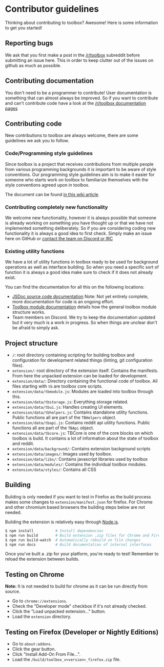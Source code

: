 # Contributor guidelines

Thinking about contributing to toolbox? Awesome! Here is some information to get you started! 

## Reporting bugs 

We ask that you first make a post in the [/r/toolbox](https://www.reddit.com/r/toolbox) subreddit before submitting an issue here. This in order to keep clutter out of the issues on github as much as possible. 

## Contributing documentation

You don't need to be a programmer to contribute! User documentation is something that can almost always be improved. So if you want to contribute and can't contribute code have a look at the [/r/toolbox documentation pages](https://www.reddit.com/r/toolbox/wiki) 

## Contributing code 

New contributions to toolbox are always welcome, there are some guidelines we ask you to follow. 

### Code/Programming style guidelines 

Since toolbox is a project that receives contributions from multiple people from various programming backgrounds it is important to be aware of style conventions. Our programming style guidelines aim is to make it easier for someone who starts work on toolbox to familiarize themselves with the style conventions agreed upon in toolbox.

The document can be found [in this wiki article](https://github.com/toolbox-team/reddit-moderator-toolbox/wiki/Programming-style-guide).

### Contributing completely new functionality 

We welcome new functionality, however it is always possible that someone is already working on something you have thought up or that we have not implemented something deliberately. So if you are considering coding new functionality it is always a good idea to first check. Simply make an issue here on GitHub or [contact the team on Discord or IRC](https://github.com/toolbox-team/reddit-moderator-toolbox/wiki/Contacting-the-toolbox-team)

### Existing utility functions

We have a lot of utility functions in toolbox ready to be used for background operations as well as interface building. So when you need a specific sort of function it is always a good idea make sure to check if it does not already exist. 

You can find the documentation for all this on the following locations:

- [JSDoc source code documentation](https://toolbox-team.github.io/source-docs/) Note: Not yet entirely complete, more documentation for code is an ongoing effort. 
- [Toolbox module documentation](https://github.com/toolbox-team/reddit-moderator-toolbox/wiki/Toolbox-Module-Structure) details how the general toolbox module structure works. 
- Team members on Discord. We try to keep the documentation updated but it very much is a work in progress. So when things are unclear don't be afraid to simply ask. 

## Project structure

- `/`: root directory containing scripting for building toolbox and configuration for development related things (linting, git configuration files). 
- `extension/`: root directory of the extension itself. Contains the manifests. From here the unpacked extension can be loaded for development. 
- `extension/data/`: Directory containing the functional code of toolbox. All files starting with `tb` are toolbox core scripts.
- `extension/data/tbmodule.js`: Modules are loaded into toolbox through this.
- `extension/data/tbstorage.js`: Everything storage related. 
- `extension/data/tbui.js`: Handles creating UI elements.
- `extension/data/tbhelpers.js`: Contains standalone utility functions. Public functions all are part of the `TBHelpers` object.
- `extension/data/tbapi.js`: Contains reddit api utility functions. Public functions all are part of the `TBApi` object.
- `extension/data/tbcore.js`: TBCore is one of the core blocks on which toolbox is build. It contains a lot of information about the state of toolbox and reddit. 
- `extension/data/background/`: Contains extension background scripts
- `extension/data/images/`: Images used by toolbox.
- `extension/data/libs/`: Contains javascript libraries used by toolbox
- `extension/data/modules/`: Contains the individual toolbox modules. 
- `extension/data/styles/`: Contains all CSS

## Building

Building is only needed if you want to test in Firefox as the build process makes some changes to `extension/manifest.json` for firefox. For Chrome and other chromium based browsers the building steps below are not needed.

Building the extension is relatively easy through [Node.js](https://nodejs.org/en/).

```sh
$ npm install          # Install dependencies
$ npm run build        # Build extension .zip files for Chrome and Firefox
$ npm run build-watch  # Automatically rebuild on file changes
$ npm run docs         # Build documentation of internal interfaces
```

Once you've built a .zip for your platform, you're ready to test! Remember to reload the extension between builds.

## Testing on Chrome
**Note:** It is not needed to build for chrome as it can be run directly from source. 

- Go to `chrome://extensions`.
- Check the "Developer mode" checkbox if it's not already checked.
- Click the "Load unpacked extension..." button.
- Load the `extension` directory.

## Testing on Firefox (Developer or Nightly Editions)

- Go to `about:addons`.
- Click the gear button.
- Click "Install Add-On From File...".
- Load the `/build/toolbox_v<version>_firefox.zip` file.
